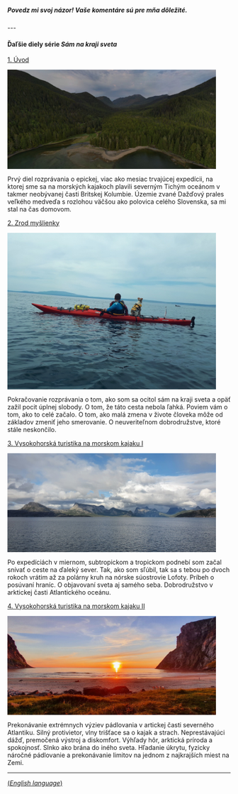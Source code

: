 <div class="fb-share-button"
	data-href="{{ page.url | absolute_url }}" 
	data-layout="button_count"
    style="float: right;">
</div>

##### Povedz mi svoj názor! Vaše komentáre sú pre mňa dôležité.

<div class="fb-comments"
	data-href="{{ page.url | absolute_url }}"
	data-numposts="10">
</div>
---

#### Ďaľšie diely série ***Sám na kraji sveta***

[1. Úvod](/sk/blog/tag/bc2023-01)

<img src="/assets/img/bc2023_01_tile.jpg" alt="description" width="471" height="auto" align="left" style="float: none; margin: 0 15px 0 0;">

Prvý diel rozprávania o epickej, viac ako mesiac trvajúcej expedícii, na ktorej sme sa na morských kajakoch plavili severným Tichým oceánom v takmer neobývanej časti Britskej Kolumbie. Územie zvané Dažďový prales veľkého medveďa s rozlohou väčšou ako polovica celého Slovenska, sa mi stal na čas domovom.

[2. Zrod myšlienky](/sk/blog/samnakrajisveta-zrodmyslienky)

<img src="/assets/img/20190511_125055.jpeg" alt="description" width="471" height="auto" align="left" style="float: none; margin: 0 15px 0 0;">

Pokračovanie rozprávania o tom, ako som sa ocitol sám na kraji sveta a opäť zažil pocit úplnej slobody. O tom, že táto cesta nebola ľahká. Poviem vám o tom, ako to celé začalo. O tom, ako malá zmena v živote človeka môže od základov zmeniť jeho smerovanie. O neuveriteľnom dobrodružstve, ktoré stále neskončilo.

[3. Vysokohorská turistika na morskom kajaku I](/sk/blog/samnakrajisveta-lofoty)

<img src="/assets/img/20210801_174653.jpeg" alt="description" width="471" height="auto" align="left" style="float: none; margin: 0 15px 0 0;">

Po expedíciách v miernom, subtropickom a tropickom podnebí som začal snívať o ceste na ďaleký sever. Tak, ako som sľúbil, tak sa s tebou po dvoch rokoch vrátim až za polárny kruh na nórske súostrovie Lofoty. Príbeh o posúvaní hraníc. O objavovaní sveta aj samého seba. Dobrodružstvo v arktickej časti Atlantického oceánu.

[4. Vysokohorská turistika na morskom kajaku II](/sk/blog/samnakrajisveta-lofoty2)

<img src="/assets/img/20210807_220729.jpeg" alt="description" width="471" height="auto" align="left" style="float: none; margin: 0 15px 0 0;">

Prekonávanie extrémnych výziev pádlovania v artickej časti severného Atlantiku. Silný protivietor, vlny trišťace sa o kajak a strach. Neprestávajúci dážď, premočená výstroj a diskomfort. Výhľady hôr, arktická príroda a spokojnosť. Slnko ako brána do iného sveta. Hľadanie úkrytu, fyzicky náročné pádlovanie a prekonávanie limitov na jednom z najkrajších miest na Zemi.

<div class="fb-share-button"
	data-href="{{ page.url | absolute_url }}" 
	data-layout="button_count"
    style="float: right;">
</div>

---
[(*English language*)](/en/blog/BetweenGiantsWavesIntroduction/)